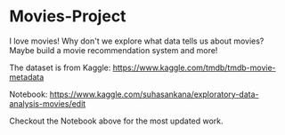 # Movies-Project
I love movies! Why don't we explore what data tells us about movies? Maybe build a movie recommendation system and more!

The dataset is from Kaggle: https://www.kaggle.com/tmdb/tmdb-movie-metadata 

Notebook: https://www.kaggle.com/suhasankana/exploratory-data-analysis-movies/edit

Checkout the Notebook above for the most updated work.
